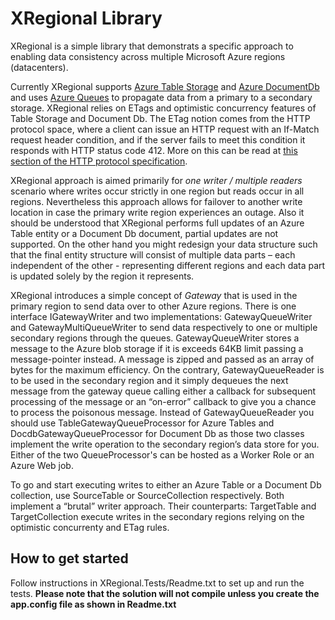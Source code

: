 # XRegional Library

XRegional is a simple library that demonstrats a specific approach to enabling data consistency across multiple Microsoft Azure regions (datacenters).

Currently XRegional supports [Azure Table Storage](http://azure.microsoft.com/en-us/documentation/services/storage/) and [Azure DocumentDb](http://azure.microsoft.com/en-us/services/documentdb/) and uses [Azure Queues](http://azure.microsoft.com/en-us/documentation/services/storage/) to propagate data from a primary to a secondary storage. XRegional relies on ETags and optimistic concurrency features of Table Storage and Document Db. The ETag notion comes from the HTTP protocol space, where a client can issue an HTTP request with an If-Match request header condition, and if the server fails to meet this condition it responds with HTTP status code 412. More on this can be read at [this section of the HTTP protocol specification](http://www.w3.org/Protocols/rfc2616/rfc2616-sec14.html#sec14.24).

XRegional approach is aimed primarily for *one writer / multiple readers* scenario where writes occur strictly in one region but reads occur in all regions. Nevertheless this approach allows for failover to another write location in case the primary write region experiences an outage. Also it should be understood that XRegional performs full updates of an Azure Table entity or a Document Db document, partial updates are not supported. On the other hand you might redesign your data structure such that the final entity structure will consist of multiple data parts – each independent of the other - representing different regions and each data part is updated solely by the region it represents.

XRegional introduces a simple concept of *Gateway* that is used in the primary region to send data over to other Azure regions. There is one interface IGatewayWriter and two implementations: GatewayQueueWriter and GatewayMultiQueueWriter to send data respectively to one or multiple secondary regions through the queues. GatewayQueueWriter stores a message to the Azure blob storage if it is exceeds 64KB limit passing a message-pointer instead. A message is zipped and passed as an array of bytes for the maximum efficiency. On the contrary, GatewayQueueReader is to be used in the secondary region and it simply dequeues the next message from the gateway queue calling either a callback for subsequent processing of the message or an “on-error” callback to give you a chance to process the poisonous message. Instead of GatewayQueueReader you should use TableGatewayQueueProcessor for Azure Tables and DocdbGatewayQueueProcessor for Document Db as those two classes implement the write operation to the secondary region’s data store for you. Either of the two QueueProcessor's can be hosted as a Worker Role or an Azure Web job.

To go and start executing writes to either an Azure Table or a Document Db collection, use SourceTable or SourceCollection respectively. Both implement a “brutal” writer approach. Their counterparts: TargetTable and TargetCollection execute writes in the secondary regions relying on the optimistic concurrenty and ETag rules.

## How to get started

Follow instructions in XRegional.Tests/Readme.txt to set up and run the tests. **Please note that the solution will not compile unless you create the app.config file as shown in Readme.txt**